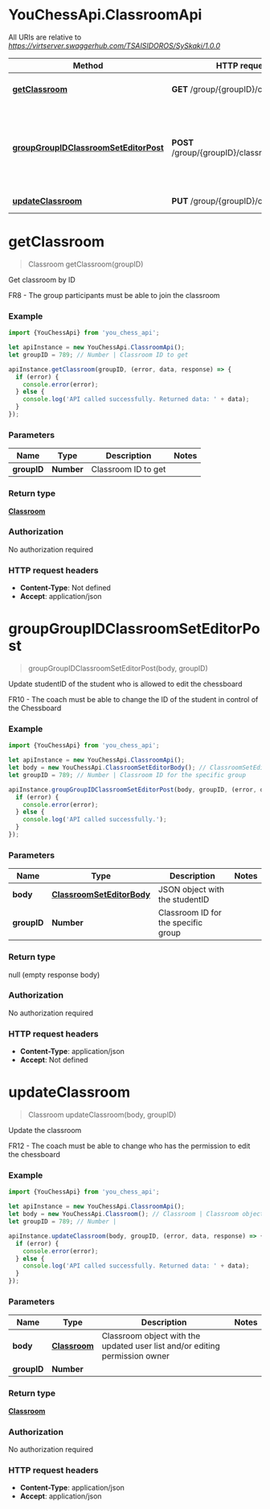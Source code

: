 # YouChessApi.ClassroomApi

All URIs are relative to *https://virtserver.swaggerhub.com/TSAISIDOROS/SySkaki/1.0.0*

Method | HTTP request | Description
------------- | ------------- | -------------
[**getClassroom**](ClassroomApi.md#getClassroom) | **GET** /group/{groupID}/classroom | Get classroom by ID
[**groupGroupIDClassroomSetEditorPost**](ClassroomApi.md#groupGroupIDClassroomSetEditorPost) | **POST** /group/{groupID}/classroom/setEditor | Update studentID of the student who is allowed to edit the chessboard
[**updateClassroom**](ClassroomApi.md#updateClassroom) | **PUT** /group/{groupID}/classroom | Update the classroom

<a name="getClassroom"></a>
# **getClassroom**
> Classroom getClassroom(groupID)

Get classroom by ID

FR8 - The group participants must be able to join the classroom

### Example
```javascript
import {YouChessApi} from 'you_chess_api';

let apiInstance = new YouChessApi.ClassroomApi();
let groupID = 789; // Number | Classroom ID to get

apiInstance.getClassroom(groupID, (error, data, response) => {
  if (error) {
    console.error(error);
  } else {
    console.log('API called successfully. Returned data: ' + data);
  }
});
```

### Parameters

Name | Type | Description  | Notes
------------- | ------------- | ------------- | -------------
 **groupID** | **Number**| Classroom ID to get | 

### Return type

[**Classroom**](Classroom.md)

### Authorization

No authorization required

### HTTP request headers

 - **Content-Type**: Not defined
 - **Accept**: application/json

<a name="groupGroupIDClassroomSetEditorPost"></a>
# **groupGroupIDClassroomSetEditorPost**
> groupGroupIDClassroomSetEditorPost(body, groupID)

Update studentID of the student who is allowed to edit the chessboard

FR10 - The coach must be able to change the ID of the student in control of the Chessboard

### Example
```javascript
import {YouChessApi} from 'you_chess_api';

let apiInstance = new YouChessApi.ClassroomApi();
let body = new YouChessApi.ClassroomSetEditorBody(); // ClassroomSetEditorBody | JSON object with the studentID
let groupID = 789; // Number | Classroom ID for the specific group

apiInstance.groupGroupIDClassroomSetEditorPost(body, groupID, (error, data, response) => {
  if (error) {
    console.error(error);
  } else {
    console.log('API called successfully.');
  }
});
```

### Parameters

Name | Type | Description  | Notes
------------- | ------------- | ------------- | -------------
 **body** | [**ClassroomSetEditorBody**](ClassroomSetEditorBody.md)| JSON object with the studentID | 
 **groupID** | **Number**| Classroom ID for the specific group | 

### Return type

null (empty response body)

### Authorization

No authorization required

### HTTP request headers

 - **Content-Type**: application/json
 - **Accept**: Not defined

<a name="updateClassroom"></a>
# **updateClassroom**
> Classroom updateClassroom(body, groupID)

Update the classroom

FR12 - The coach must be able to change who has the permission to edit the chessboard

### Example
```javascript
import {YouChessApi} from 'you_chess_api';

let apiInstance = new YouChessApi.ClassroomApi();
let body = new YouChessApi.Classroom(); // Classroom | Classroom object with the updated user list and/or editing permission owner
let groupID = 789; // Number | 

apiInstance.updateClassroom(body, groupID, (error, data, response) => {
  if (error) {
    console.error(error);
  } else {
    console.log('API called successfully. Returned data: ' + data);
  }
});
```

### Parameters

Name | Type | Description  | Notes
------------- | ------------- | ------------- | -------------
 **body** | [**Classroom**](Classroom.md)| Classroom object with the updated user list and/or editing permission owner | 
 **groupID** | **Number**|  | 

### Return type

[**Classroom**](Classroom.md)

### Authorization

No authorization required

### HTTP request headers

 - **Content-Type**: application/json
 - **Accept**: application/json

